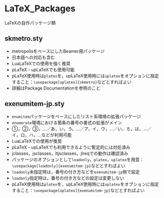 # LaTeX_Packages
LaTeXの自作パッケージ類

## skmetro.sty
+ metropolisをベースにしたBeamer用パッケージ
+ 日本語への対応も含む
+ LuaLaTeXでの使用を強く推奨
+ pLaTeX・upLaTeXでも使用可能
+ pLaTeX使用時は`platex`を，upLaTeX使用時には`uplatex`をオプションに指定すること：`\usepackage[uplatex]{skmetro}`などとすればよい
+ 詳細はPackage Documentationを参照のこと

## exenumitem-jp.sty
+ `enumitem`パッケージをベースにしたリスト系環境の拡張パッケージ
+ `enumerate`環境における箇条の番号の書式の拡張がメイン
+ ①，②，③，…／あ，い，う，…／ア，イ，ウ，…／い，ろ，は，…／イ，ロ，ハ，…などが利用可能
+ LuaLaTeXでの使用が推奨
+ pLaTeX・upLaTeXでも利用できるように暫定的には対処済み
+ jclasses，jsclasses，ltjsclasses，jlreqでの動作は確認済み
+ パッケージのオプションとして`loadonly`，`platex`，`uplatex`を用意：`\usepackage[loadonly]{exenumitem-jp}`などとすればよい
+ `loadonly`未指定時は，番号の付き方などを`exenumitem-jp`側で設定
+ `loadonly`指定時は，番号の付き方などの設定は変更しない
+ pLaTeX使用時は`platex`を，upLaTeX使用時には`uplatex`をオプションに指定すること：`\usepackage[uplatex]{exenumitem-jp}`などとすればよい
